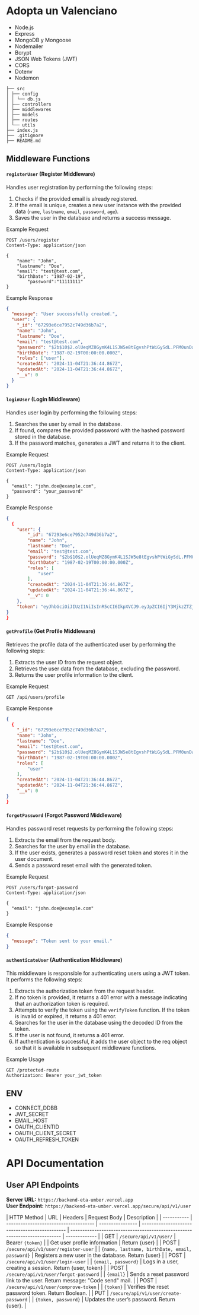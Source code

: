 # Adopta un Valenciano

- Node.js
- Express
- MongoDB y Mongoose
- Nodemailer
- Bcrypt
- JSON Web Tokens (JWT)
- CORS
- Dotenv
- Nodemon

```
├── src
│ ├── config
│ │ └── db.js
│ ├── controllers
│ ├── middlewares
│ ├── models
│ ├── routes
│ └── utils
├── index.js
├── .gitignore
├── README.md
```

## Middleware Functions

#### `registerUser` (Register Middleware)

Handles user registration by performing the following steps:

1. Checks if the provided email is already registered.
2. If the email is unique, creates a new user instance with the provided data (`name`, `lastname`, `email`, `password`, `age`).
3. Saves the user in the database and returns a success message.

Example Request

```http
POST /users/register
Content-Type: application/json

{
    "name": "John",
    "lastname": "Doe",
    "email": "test@test.com",
    "birthDate": "1987-02-19",
		"password":"11111111"
}
```

Example Response

```json
{
  "message": "User successfully created.",
  "user": {
    "_id": "67293e6ce7952c749d36b7a2",
    "name": "John",
    "lastname": "Doe",
    "email": "test@test.com",
    "password": "$2b$10$2.olUeqMZ8GymK4L1SJW5e8tEgvshPtWiGySdL.PFM0unDaoLnKAC",
    "birthDate": "1987-02-19T00:00:00.000Z",
    "roles": ["user"],
    "createdAt": "2024-11-04T21:36:44.867Z",
    "updatedAt": "2024-11-04T21:36:44.867Z",
    "__v": 0
  }
}
```

#### `loginUser` (Login Middleware)

Handles user login by performing the following steps:

1. Searches the user by email in the database.
2. If found, compares the provided password with the hashed password stored in the database.
3. If the password matches, generates a JWT and returns it to the client.

Example Request

```http
POST /users/login
Content-Type: application/json

{
  "email": "john.doe@example.com",
  "password": "your_password"
}
```

Example Response

```json
{
  {
	"user": {
		"_id": "67293e6ce7952c749d36b7a2",
		"name": "John",
		"lastname": "Doe",
		"email": "test@test.com",
		"password": "$2b$10$2.olUeqMZ8GymK4L1SJW5e8tEgvshPtWiGySdL.PFM0unDaoLnKAC",
		"birthDate": "1987-02-19T00:00:00.000Z",
		"roles": [
			"user"
		],
		"createdAt": "2024-11-04T21:36:44.867Z",
		"updatedAt": "2024-11-04T21:36:44.867Z",
		"__v": 0
	},
	"token": "eyJhbGciOiJIUzI1NiIsInR5cCI6IkpXVCJ9.eyJpZCI6IjY3MjkzZTZjZTc5NTJjNzQ5ZDM2YjdhMiIsImlhdCI6MTczMDc1NjMyMCwiZXhwIjoxNzMzMzQ4MzIwfQ.tVmzcIsIpZwe9_hrru-Fm1kqVU7OR_Te2U9M8liw740"
}
}
```

#### `getProfile` (Get Profile Middleware)

Retrieves the profile data of the authenticated user by performing the following steps:

1. Extracts the user ID from the request object.
2. Retrieves the user data from the database, excluding the password.
3. Returns the user profile information to the client.

Example Request

```http
GET /api/users/profile

```

Example Response

```json
{
  {
	"_id": "67293e6ce7952c749d36b7a2",
	"name": "John",
	"lastname": "Doe",
	"email": "test@test.com",
	"password": "$2b$10$2.olUeqMZ8GymK4L1SJW5e8tEgvshPtWiGySdL.PFM0unDaoLnKAC",
	"birthDate": "1987-02-19T00:00:00.000Z",
	"roles": [
		"user"
	],
	"createdAt": "2024-11-04T21:36:44.867Z",
	"updatedAt": "2024-11-04T21:36:44.867Z",
	"__v": 0
}
}
```

#### `forgotPassword` (Forgot Password Middleware)

Handles password reset requests by performing the following steps:

1. Extracts the email from the request body.
2. Searches for the user by email in the database.
3. If the user exists, generates a password reset token and stores it in the user document.
4. Sends a password reset email with the generated token.

Example Request

```http
POST /users/forgot-password
Content-Type: application/json

{
  "email": "john.doe@example.com"
}

```

Example Response

```json
{
  "message": "Token sent to your email."
}
```

#### `authenticateUser` (Authentication Middleware)

This middleware is responsible for authenticating users using a JWT token. It performs the following steps:

1. Extracts the authorization token from the request header.
2. If no token is provided, it returns a 401 error with a message indicating that an authorization token is required.
3. Attempts to verify the token using the `verifyToken` function. If the token is invalid or expired, it returns a 401 error.
4. Searches for the user in the database using the decoded ID from the token.
5. If the user is not found, it returns a 401 error.
6. If authentication is successful, it adds the user object to the req object so that it is available in subsequent middleware functions.

Example Usage

```http
GET /protected-route
Authorization: Bearer your_jwt_token

```

## ENV

- CONNECT_DDBB
- JWT_SECRET
- EMAIL_HOST
- OAUTH_CLIENTID
- OAUTH_CLIENT_SECRET
- OAUTH_REFRESH_TOKEN

# API Documentation

## User API Endpoints

**Server URL:** `https://backend-eta-umber.vercel.app`  
**User Endpoint:** `https://backend-eta-umber.vercel.app/secure/api/v1/user`

| HTTP Method | URL                                   | Headers          | Request Body                                   | Description                                                                |
| ----------- | ------------------------------------- | ---------------- | ---------------------------------------------- | -------------------------------------------------------------------------- | ------------- |
| GET         | `/secure/api/v1/user/`                | Bearer `{token}` |                                                | Get user profile information                                               | Return {user} |
| POST        | `/secure/api/v1/user/register-user`   |                  | `{name, lastname, birthDate, email, password}` | Registers a new user in the database. Return {user}                        |
| POST        | `/secure/api/v1/user/login-user`      |                  | `{email, password}`                            | Logs in a user, creating a session. Return {user, token}                   |
| POST        | `/secure/api/v1/user/forgot-password` |                  | `{email}`                                      | Sends a reset password link to the user. Return message: "Code send" mail. |
| POST        | `/secure/api/v1/user/comprove-token`  |                  | `{token}`                                      | Verifies the reset password token. Return Boolean.                         |
| PUT         | `/secure/api/v1/user/create-password` |                  | `{token, password}`                            | Updates the user’s password. Return {user}.                                |
